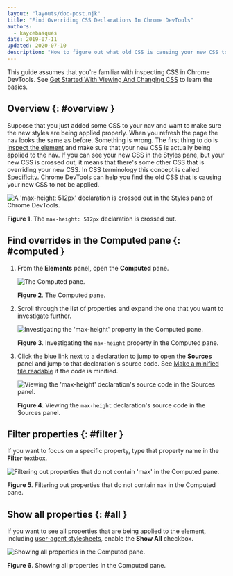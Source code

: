```yaml
---
layout: "layouts/doc-post.njk"
title: "Find Overriding CSS Declarations In Chrome DevTools"
authors:
  - kaycebasques
date: 2019-07-11
updated: 2020-07-10
description: "How to figure out what old CSS is causing your new CSS to not be applied properly."
---
```


This guide assumes that you're familiar with inspecting CSS in Chrome DevTools. See [Get Started
With Viewing And Changing CSS][1] to learn the basics.

## Overview {: #overview }

Suppose that you just added some CSS to your nav and want to make sure the new styles are being
applied properly. When you refresh the page the nav looks the same as before. Something is wrong.
The first thing to do is [inspect the element][2] and make sure that your new CSS is actually being
applied to the nav. If you can see your new CSS in the Styles pane, but your new CSS is crossed out,
it means that there's some other CSS that is overriding your new CSS. In CSS terminology this
concept is called [Specificity][3]. Chrome DevTools can help you find the old CSS that is causing
your new CSS to not be applied.

![A 'max-height: 512px' declaration is crossed out in the Styles pane of 
            Chrome DevTools.](/web/tools/chrome-devtools/css/imgs/override.png)

**Figure 1**. The `max-height: 512px` declaration is crossed out.

## Find overrides in the Computed pane {: #computed }

1.  From the **Elements** panel, open the **Computed** pane.

    ![The Computed pane.](/web/tools/chrome-devtools/css/imgs/computed.png)

    **Figure 2**. The Computed pane.

2.  Scroll through the list of properties and expand the one that you want to investigate further.

    ![Investigating the 'max-height' property in the Computed pane.](/web/tools/chrome-devtools/css/imgs/computedexpanded.png)

    **Figure 3**. Investigating the `max-height` property in the Computed pane.

3.  Click the blue link next to a declaration to jump to open the **Sources** panel and jump to that
    declaration's source code. See [Make a minified file readable][4] if the code is minified.

    ![Viewing the 'max-height' declaration's source code in the Sources panel.](/web/tools/chrome-devtools/css/imgs/computedsource.png)

    **Figure 4**. Viewing the `max-height` declaration's source code in the Sources panel.

## Filter properties {: #filter }

If you want to focus on a specific property, type that property name in the **Filter** textbox.

![Filtering out properties that do not contain 'max' in the Computed pane.](/web/tools/chrome-devtools/css/imgs/computedfilter.png)

**Figure 5**. Filtering out properties that do not contain `max` in the Computed pane.

## Show all properties {: #all }

If you want to see all properties that are being applied to the element, including [user-agent
stylesheets][5], enable the **Show All** checkbox.

![Showing all properties in the Computed pane.](/web/tools/chrome-devtools/css/imgs/computedfilter.png)

**Figure 6**. Showing all properties in the Computed pane.

[1]: /web/tools/chrome-devtools/css
[2]: /web/tools/chrome-devtools/css/reference#select
[3]: https://developer.mozilla.org/en-US/docs/Web/CSS/Specificity
[4]: /web/tools/chrome-devtools/javascript/reference#format
[5]: https://developer.mozilla.org/en-US/docs/Web/CSS/Cascade#User-agent_stylesheets
